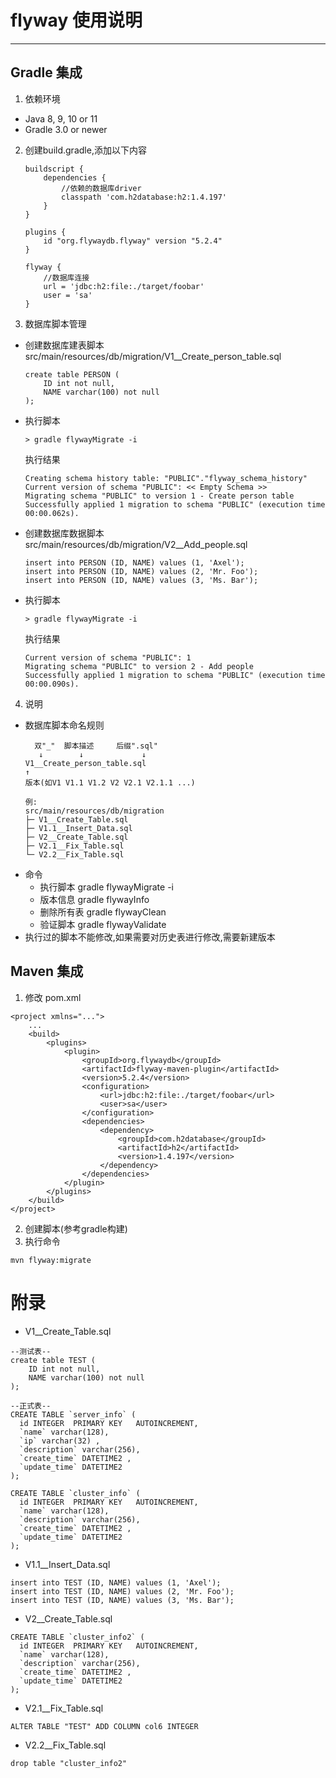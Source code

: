 # flyway 使用说明

------

## Gradle 集成

1. 依赖环境
 - Java 8, 9, 10 or 11 
 - Gradle 3.0 or newer

2. 创建build.gradle,添加以下内容

	```
	buildscript {
	    dependencies {
			//依赖的数据库driver
	        classpath 'com.h2database:h2:1.4.197'
	    }
	}
	
	plugins {
	    id "org.flywaydb.flyway" version "5.2.4"
	}
	
	flyway {
		//数据库连接
	    url = 'jdbc:h2:file:./target/foobar'
	    user = 'sa'
	}
	```

3. 数据库脚本管理
 - 创建数据库建表脚本 src/main/resources/db/migration/V1__Create_person_table.sql
 	```
	create table PERSON (
	    ID int not null,
	    NAME varchar(100) not null
	);
	```
 - 执行脚本
 	```
	> gradle flywayMigrate -i
	```
	执行结果
	```
	Creating schema history table: "PUBLIC"."flyway_schema_history"
	Current version of schema "PUBLIC": << Empty Schema >>
	Migrating schema "PUBLIC" to version 1 - Create person table
	Successfully applied 1 migration to schema "PUBLIC" (execution time 00:00.062s).
	```
 - 创建数据库数据脚本 src/main/resources/db/migration/V2__Add_people.sql
 	```
	insert into PERSON (ID, NAME) values (1, 'Axel');
	insert into PERSON (ID, NAME) values (2, 'Mr. Foo');
	insert into PERSON (ID, NAME) values (3, 'Ms. Bar');
	```
 - 执行脚本
 	```
	> gradle flywayMigrate -i
	```
	执行结果
	```
	Current version of schema "PUBLIC": 1
	Migrating schema "PUBLIC" to version 2 - Add people
	Successfully applied 1 migration to schema "PUBLIC" (execution time 00:00.090s).
	```

4. 说明
 - 数据库脚本命名规则
 	```
	  双"_"  脚本描述     后缀".sql"
       ↓		↓             ↓
	V1__Create_person_table.sql
	↑
	版本(如V1 V1.1 V1.2 V2 V2.1 V2.1.1 ...)
	```
	```
	例:
	src/main/resources/db/migration
	├─ V1__Create_Table.sql
	├─ V1.1__Insert_Data.sql
	├─ V2__Create_Table.sql
	├─ V2.1__Fix_Table.sql
	└─ V2.2__Fix_Table.sql
	```
 - 命令
    - 执行脚本 gradle flywayMigrate -i
    - 版本信息 gradle flywayInfo
    - 删除所有表 gradle flywayClean
    - 验证脚本 gradle flywayValidate
 - 执行过的脚本不能修改,如果需要对历史表进行修改,需要新建版本

## Maven 集成

1. 修改 pom.xml
```
<project xmlns="...">
    ...
    <build>
        <plugins>
            <plugin>
                <groupId>org.flywaydb</groupId>
                <artifactId>flyway-maven-plugin</artifactId>
                <version>5.2.4</version>
                <configuration>
                    <url>jdbc:h2:file:./target/foobar</url>
                    <user>sa</user>
                </configuration>
                <dependencies>
                    <dependency>
                        <groupId>com.h2database</groupId>
                        <artifactId>h2</artifactId>
                        <version>1.4.197</version>
                    </dependency>
                </dependencies>
            </plugin>
        </plugins>
    </build>
</project>
```

2. 创建脚本(参考gradle构建)
3. 执行命令
```
mvn flyway:migrate
```

# 附录

- V1__Create_Table.sql

```
--测试表--
create table TEST (
    ID int not null,
    NAME varchar(100) not null
);

--正式表--
CREATE TABLE `server_info` (
  id INTEGER  PRIMARY KEY   AUTOINCREMENT,
  `name` varchar(128),
  `ip` varchar(32) ,
  `description` varchar(256),
  `create_time` DATETIME2 ,
  `update_time` DATETIME2
);

CREATE TABLE `cluster_info` (
  id INTEGER  PRIMARY KEY   AUTOINCREMENT,
  `name` varchar(128),
  `description` varchar(256),
  `create_time` DATETIME2 ,
  `update_time` DATETIME2
);
```

- V1.1__Insert_Data.sql

```
insert into TEST (ID, NAME) values (1, 'Axel');
insert into TEST (ID, NAME) values (2, 'Mr. Foo');
insert into TEST (ID, NAME) values (3, 'Ms. Bar');
```

- V2__Create_Table.sql

```
CREATE TABLE `cluster_info2` (
  id INTEGER  PRIMARY KEY   AUTOINCREMENT,
  `name` varchar(128),
  `description` varchar(256),
  `create_time` DATETIME2 ,
  `update_time` DATETIME2
);
```

- V2.1__Fix_Table.sql

```
ALTER TABLE "TEST" ADD COLUMN col6 INTEGER
```

- V2.2__Fix_Table.sql

```
drop table "cluster_info2"
```